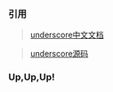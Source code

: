### 引用
> [underscore中文文档](http://www.css88.com/doc/underscore/)

> [underscore源码](http://underscorejs.org/docs/underscore.html)

### Up,Up,Up!
